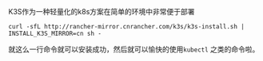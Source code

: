 K3S作为一种轻量化的k8s方案在简单的环境中非常便于部署

`curl -sfL http://rancher-mirror.cnrancher.com/k3s/k3s-install.sh | INSTALL_K3S_MIRROR=cn sh -`

就这么一行命令就可以安装成功，然后就可以愉快的使用`kubectl` 之类的命令啦。